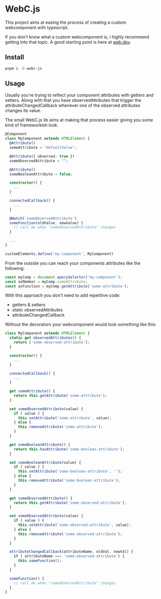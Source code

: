 # WebC.js

This project aims at easing the process of creating a custom webcomponent with typescript.

If you don't know what a custom webcomponent is, i highly recommend getting into that topic. A good starting point is here at [web.dev](https://web.dev/articles/custom-elements-v1).

## Install

```sh
pnpm i -D webc-js
```

## Usage

Usually you're trying to reflect your component attributes with getters and setters. Along with that you have observedAttributes that trigger the attributeChangedCallback whenever one of the observed attributes changes its value.

The small WebC.js lib aims at making that process easier giving you some kind of frameworkish look.

```ts
@Component
class MyComponent extends HTMLElement {
  @Attribute()
  someAttribute = "defaultValue";

  @Attribute({ observed: true })
  someObservedAttribute = "";

  @Attribute()
  someBooleanAttribute = false;

  constructor() {
    ...
  }

  connectedCallback() {
    ...
  }

  @Watch('someObservedAttribute')
  someFunction(oldValue, newValue) {
    // call me when "someObservedAttribute" changes
  }

  ...
}

customElements.define('my-component', MyComponent)
```

From the outside you can reach your components attributes like the following:

```ts
const myComp = document.querySelector('my-component');
const asMember = myComp.someAttribute;
const asFunction = myComp.getAttribute('some-attribute');
```

With this approach you don't need to add repetitive code:

- getters & setters
- static observedAttributes
- attributeChangedCallback

Without the decorators your webcomponent would look something like this:

```ts
class MyComponent extends HTMLElement {
  static get observedAttributes() {
    return ['some-observed-attribute'];
  }

  constructor() {
    ...
  }

  connectedCallback() {
    ...
  }

  get someAttribute() {
    return this.getAttribute('some-attribute');
  }

  set someObservedAttribute(value) {
    if ( value ) {
      this.setAttribute('some-attribute', value);
    } else {
      this.removeAttribute('some-attribute');
    }
  }

  get someBooleanAttribute() {
    return this.hasAttribute('some-boolean-attribute');
  }

  set someBooleanAttribute(value) {
    if ( value ) {
      this.setAttribute('some-boolean-attribute', '');
    } else {
      this.removeAttribute('some-boolean-attribute');
    }
  }

  get someObservedAttribute() {
    return this.getAttribute('some-observed-attribute');
  }

  set someObservedAttribute(value) {
    if ( value ) {
      this.setAttribute('some-observed-attribute', value);
    } else {
      this.removeAttribute('some-observed-attribute');
    }
  }

  attributeChangedCallback(attributeName, oldVal, newVal) {
    if ( attributeName === 'some-observed-attribute') {
      this.someFunction();
    }
  }

  someFunction() {
    // call me when "someObservedAttribute" changes
  }
}
```
